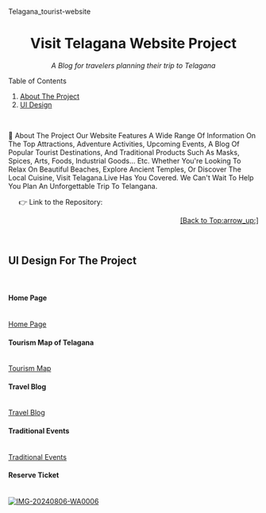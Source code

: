 Telagana_tourist-website
<div id="top"></div>
<h1 align="center">Visit Telagana Website Project</h1>
<p align="center"><i>A Blog for travelers planning their trip to Telagana</i></p>
Table of Contents
<ol>
    <li><a href="#about">About The Project</a></li>
    <li><a href="#ui">UI Design</a></li>
</ol>
<br/>
<a name="about"></a>

:round_pushpin: About The Project
Our Website Features A Wide Range Of Information On The Top Attractions, Adventure Activities, Upcoming Events, A Blog Of Popular Tourist Destinations, And Traditional Products Such As Masks, Spices, Arts, Foods, Industrial Goods... Etc. Whether You're Looking To Relax On Beautiful Beaches, Explore Ancient Temples, Or Discover The Local Cuisine, Visit Telagana.Live Has You Covered. We Can't Wait To Help You Plan An Unforgettable Trip To Telangana.<br/>

   :point_right: Link to the Repository: <a href="https://github.com/damithadev/Visit-Srilanka-Web"> <a/>

<p align="right"><a href="#top">[Back to Top:arrow_up:]</a></p>
<br/>
<a name="ui"></a>
<h2>UI Design For The Project</h2>
<br>
<h4>Home Page</h4>
<br>
<a href="https://ibb.co/hdH0tP9">Home Page</a>


<br>
<h4>Tourism Map of Telagana</h4>
<br>
<a href="https://ibb.co/zSzWWFN">Tourism Map</a>


<br>
<h4>Travel Blog</h4>
<br>
<a href="https://ibb.co/23Y63XS">Travel Blog</a>


<br>
<h4>Traditional Events</h4>
<br>
<a href="https://ibb.co/7tW236L">Traditional Events</a>


<br>
<h4>Reserve Ticket</h4>
<br>
<a href="https://ibb.co/CtFDMMP"><img src="https://i.ibb.co/8BVtddY/IMG-20240806-WA0006.jpg" alt="IMG-20240806-WA0006" border="0" /></a>

